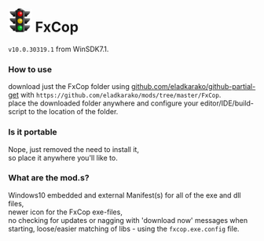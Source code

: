 <h1><img src="resources/icon.png"/> FxCop</h1>

<code>v10.0.30319.1</code> from WinSDK7.1.

<h3>How to use</h3>
download just the FxCop folder using <a href="https://github.com/eladkarako/github-partial-get/">github.com/eladkarako/github-partial-get</a> with <code>https://github.com/eladkarako/mods/tree/master/FxCop</code>. <br/>
place the downloaded folder anywhere and configure your editor/IDE/build-script to the location of the folder.

<h3>Is it portable</h3>
Nope, just removed the need to install it, <br/>
so place it anywhere you'll like to.

<h3>What are the mod.s?</h3>
Windows10 embedded and external Manifest(s) for all of the exe and dll files, <br/>
newer icon for the FxCop exe-files, <br/>
no checking for updates or nagging with 'download now' messages when starting, 
loose/easier matching of libs - using the <code>fxcop.exe.config</code> file.

